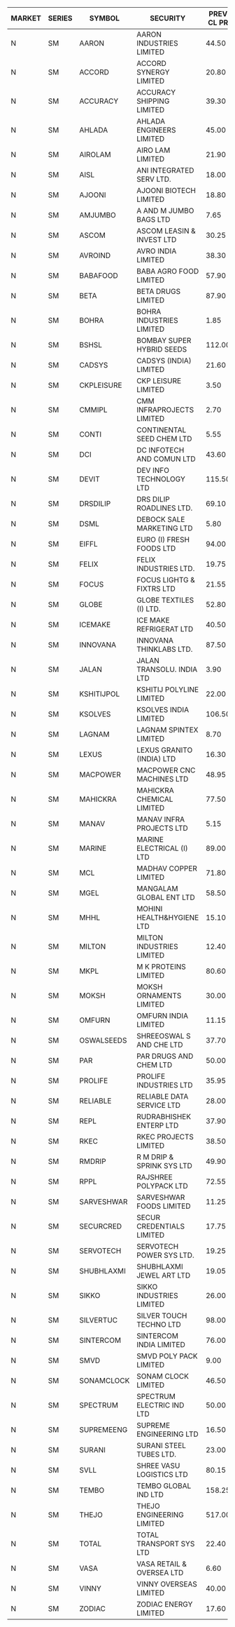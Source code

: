 


| MARKET | SERIES | SYMBOL | SECURITY | PREV CL PR | OPEN PRICE | HIGH PRICE | LOW PRICE | CLOSE PRICE | NET TRDVAL | NET TRDQTY | CORP IND | HI 52 WK | LO 52 WK |
| ----- | ----- | ----- | ----- | ----- | ----- | ----- | ----- | ----- | ----- | ----- | ----- | ----- | ----- |
| N | SM | AARON | AARON INDUSTRIES LIMITED | 44.50 | 44.70 | 44.70 | 44.70 | 44.70 | 147510.00 | 3300 |  | 53.50 | 40.00 |
| N | SM | ACCORD | ACCORD SYNERGY LIMITED | 20.80 | 20.80 | 21.50 | 20.80 | 21.50 | 84600.00 | 4000 |  | 25.25 | 10.25 |
| N | SM | ACCURACY | ACCURACY SHIPPING LIMITED | 39.30 | 37.50 | 39.50 | 37.50 | 39.50 | 185760.00 | 4800 |  | 41.50 | 12.35 |
| N | SM | AHLADA | AHLADA ENGINEERS LIMITED | 45.00 | 43.00 | 43.25 | 43.00 | 43.25 | 129250.00 | 3000 |  | 69.95 | 36.30 |
| N | SM | AIROLAM | AIRO LAM LIMITED | 21.90 | 22.10 | 22.10 | 22.10 | 22.10 | 132600.00 | 6000 |  | 32.95 | 14.45 |
| N | SM | AISL | ANI INTEGRATED SERV LTD. | 18.00 | 18.90 | 18.90 | 18.90 | 18.90 | 22680.00 | 1200 |  | 36.50 | 14.30 |
| N | SM | AJOONI | AJOONI BIOTECH LIMITED | 18.80 | 19.10 | 19.65 | 19.10 | 19.65 | 468400.00 | 24000 |  | 19.65 | 6.35 |
| N | SM | AMJUMBO | A AND M JUMBO BAGS LTD | 7.65 | 7.30 | 7.75 | 7.30 | 7.75 | 120400.00 | 16000 |  | 14.70 | 5.85 |
| N | SM | ASCOM | ASCOM LEASIN & INVEST LTD | 30.25 | 30.30 | 30.30 | 30.30 | 30.30 | 1333200.00 | 44000 |  | 40.50 | 30.00 |
| N | SM | AVROIND | AVRO INDIA LIMITED | 38.30 | 35.00 | 41.00 | 35.00 | 39.65 | 228600.00 | 6000 |  | 63.20 | 35.00 |
| N | SM | BABAFOOD | BABA AGRO FOOD LIMITED | 57.90 | 58.00 | 60.60 | 58.00 | 60.55 | 2539000.00 | 42000 |  | 70.00 | 35.20 |
| N | SM | BETA | BETA DRUGS LIMITED | 87.90 | 87.50 | 95.00 | 87.50 | 94.05 | 2289840.00 | 24800 |  | 104.60 | 37.00 |
| N | SM | BOHRA | BOHRA INDUSTRIES LIMITED | 1.85 | 1.80 | 1.90 | 1.80 | 1.90 | 128600.00 | 70000 |  | 5.00 | .35 |
| N | SM | BSHSL | BOMBAY SUPER HYBRID SEEDS | 112.00 | 108.00 | 108.00 | 108.00 | 108.00 | 129600.00 | 1200 |  | 134.05 | 85.70 |
| N | SM | CADSYS | CADSYS (INDIA) LIMITED | 21.60 | 22.65 | 22.65 | 22.65 | 22.65 | 135900.00 | 6000 |  | 51.35 | 15.50 |
| N | SM | CKPLEISURE | CKP LEISURE LIMITED | 3.50 | 3.40 | 3.55 | 3.40 | 3.55 | 56200.00 | 16000 |  | 7.55 | 3.30 |
| N | SM | CMMIPL | CMM INFRAPROJECTS LIMITED | 2.70 | 2.60 | 2.80 | 2.60 | 2.80 | 48600.00 | 18000 |  | 9.25 | 2.40 |
| N | SM | CONTI | CONTINENTAL SEED CHEM LTD | 5.55 | 5.75 | 5.75 | 5.75 | 5.75 | 19164.75 | 3333 |  | 102.20 | 5.55 |
| N | SM | DCI | DC INFOTECH AND COMUN LTD | 43.60 | 44.60 | 44.60 | 44.60 | 44.60 | 267600.00 | 6000 |  | 45.50 | 39.00 |
| N | SM | DEVIT | DEV INFO TECHNOLOGY LTD | 115.50 | 116.00 | 119.00 | 110.00 | 110.00 | 1357650.00 | 12000 |  | 120.00 | 57.00 |
| N | SM | DRSDILIP | DRS DILIP ROADLINES LTD. | 69.10 | 71.00 | 74.50 | 71.00 | 74.50 | 2618400.00 | 36800 |  | 78.00 | 65.50 |
| N | SM | DSML | DEBOCK SALE MARKETING LTD | 5.80 | 6.05 | 6.05 | 6.05 | 6.05 | 36300.00 | 6000 |  | 8.35 | 3.50 |
| N | SM | EIFFL | EURO (I) FRESH FOODS LTD | 94.00 | 94.00 | 94.00 | 94.00 | 94.00 | 75200.00 | 800 |  | 131.00 | 71.00 |
| N | SM | FELIX | FELIX INDUSTRIES LTD. | 19.75 | 20.50 | 20.50 | 20.50 | 20.50 | 82000.00 | 4000 |  | 25.40 | 10.80 |
| N | SM | FOCUS | FOCUS LIGHTG & FIXTRS LTD | 21.55 | 21.00 | 21.00 | 21.00 | 21.00 | 63000.00 | 3000 |  | 52.50 | 15.50 |
| N | SM | GLOBE | GLOBE TEXTILES (I) LTD. | 52.80 | 51.00 | 51.00 | 51.00 | 51.00 | 102000.00 | 2000 |  | 60.25 | 18.00 |
| N | SM | ICEMAKE | ICE MAKE REFRIGERAT LTD | 40.50 | 40.55 | 40.55 | 40.55 | 40.55 | 81100.00 | 2000 |  | 67.80 | 25.65 |
| N | SM | INNOVANA | INNOVANA THINKLABS LTD. | 87.50 | 91.85 | 91.85 | 91.85 | 91.85 | 3214750.00 | 35000 |  | 326.40 | 73.05 |
| N | SM | JALAN | JALAN TRANSOLU. INDIA LTD | 3.90 | 4.05 | 4.05 | 4.05 | 4.05 | 12150.00 | 3000 |  | 6.65 | 2.85 |
| N | SM | KSHITIJPOL | KSHITIJ POLYLINE LIMITED | 22.00 | 24.10 | 24.10 | 24.10 | 24.10 | 96400.00 | 4000 |  | 37.50 | 19.20 |
| N | SM | KSOLVES | KSOLVES INDIA LIMITED | 106.50 | 102.05 | 127.80 | 102.05 | 110.00 | 407820.00 | 3600 |  | 127.80 | 102.05 |
| N | SM | LAGNAM | LAGNAM SPINTEX LIMITED | 8.70 | 9.00 | 9.00 | 9.00 | 9.00 | 27000.00 | 3000 |  | 12.60 | 7.05 |
| N | SM | LEXUS | LEXUS GRANITO (INDIA) LTD | 16.30 | 15.50 | 15.50 | 15.50 | 15.50 | 15500.00 | 1000 |  | 17.35 | 4.55 |
| N | SM | MACPOWER | MACPOWER CNC MACHINES LTD | 48.95 | 48.80 | 48.80 | 46.55 | 46.55 | 96109.50 | 2040 |  | 126.45 | 33.30 |
| N | SM | MAHICKRA | MAHICKRA CHEMICAL LIMITED | 77.50 | 80.20 | 80.50 | 76.10 | 77.05 | 2358225.00 | 30000 |  | 93.50 | 50.15 |
| N | SM | MANAV | MANAV INFRA PROJECTS LTD | 5.15 | 5.30 | 5.30 | 5.00 | 5.00 | 41200.00 | 8000 |  | 5.50 | 4.25 |
| N | SM | MARINE | MARINE ELECTRICAL (I) LTD | 89.00 | 90.25 | 92.00 | 89.25 | 89.25 | 905000.00 | 10000 |  | 123.00 | 78.00 |
| N | SM | MCL | MADHAV COPPER LIMITED | 71.80 | 74.00 | 74.00 | 70.00 | 70.00 | 172800.00 | 2400 |  | 247.85 | 52.10 |
| N | SM | MGEL | MANGALAM GLOBAL ENT LTD | 58.50 | 58.60 | 58.60 | 58.60 | 58.60 | 117200.00 | 2000 |  | 58.90 | 51.05 |
| N | SM | MHHL | MOHINI HEALTH&HYGIENE LTD | 15.10 | 15.85 | 15.85 | 15.85 | 15.85 | 47550.00 | 3000 |  | 22.40 | 11.35 |
| N | SM | MILTON | MILTON INDUSTRIES LIMITED | 12.40 | 12.65 | 12.85 | 12.65 | 12.75 | 224400.00 | 17600 |  | 16.35 | 7.00 |
| N | SM | MKPL | M K PROTEINS LIMITED | 80.60 | 80.00 | 81.00 | 80.00 | 80.55 | 1289000.00 | 16000 |  | 81.90 | 66.50 |
| N | SM | MOKSH | MOKSH ORNAMENTS LIMITED | 30.00 | 30.00 | 30.00 | 30.00 | 30.00 | 720000.00 | 24000 |  | 36.25 | 20.20 |
| N | SM | OMFURN | OMFURN INDIA LIMITED | 11.15 | 10.60 | 10.60 | 10.60 | 10.60 | 63600.00 | 6000 |  | 15.75 | 4.50 |
| N | SM | OSWALSEEDS | SHREEOSWAL S AND CHE LTD | 37.70 | 39.50 | 39.55 | 39.50 | 39.55 | 316200.00 | 8000 |  | 46.75 | 20.00 |
| N | SM | PAR | PAR DRUGS AND CHEM LTD | 50.00 | 50.00 | 50.00 | 50.00 | 50.00 | 200000.00 | 4000 |  | 52.75 | 26.20 |
| N | SM | PROLIFE | PROLIFE INDUSTRIES LTD | 35.95 | 35.90 | 35.90 | 35.90 | 35.90 | 215400.00 | 6000 |  | 36.00 | 24.65 |
| N | SM | RELIABLE | RELIABLE DATA SERVICE LTD | 28.00 | 27.70 | 27.70 | 27.70 | 27.70 | 66480.00 | 2400 |  | 36.40 | 19.95 |
| N | SM | REPL | RUDRABHISHEK ENTERP LTD | 37.90 | 38.50 | 38.50 | 38.25 | 38.25 | 1499250.00 | 39000 |  | 42.20 | 20.60 |
| N | SM | RKEC | RKEC PROJECTS LIMITED | 38.50 | 39.00 | 39.90 | 39.00 | 39.90 | 78900.00 | 2000 |  | 66.65 | 26.20 |
| N | SM | RMDRIP | R M DRIP & SPRINK SYS LTD | 49.90 | 47.45 | 47.45 | 47.45 | 47.45 | 94900.00 | 2000 |  | 63.00 | 14.00 |
| N | SM | RPPL | RAJSHREE POLYPACK LTD | 72.55 | 70.05 | 70.05 | 70.05 | 70.05 | 140100.00 | 2000 |  | 108.00 | 47.75 |
| N | SM | SARVESHWAR | SARVESHWAR FOODS LIMITED | 11.25 | 11.80 | 11.80 | 11.80 | 11.80 | 56640.00 | 4800 |  | 38.00 | 8.45 |
| N | SM | SECURCRED | SECUR CREDENTIALS LIMITED | 17.75 | 18.30 | 18.60 | 18.30 | 18.60 | 22140.00 | 1200 |  | 72.00 | 12.15 |
| N | SM | SERVOTECH | SERVOTECH POWER SYS LTD. | 19.25 | 18.30 | 19.00 | 18.30 | 19.00 | 149200.00 | 8000 |  | 21.50 | 6.50 |
| N | SM | SHUBHLAXMI | SHUBHLAXMI JEWEL ART LTD | 19.05 | 20.00 | 20.00 | 20.00 | 20.00 | 20000.00 | 1000 |  | 192.50 | 16.30 |
| N | SM | SIKKO | SIKKO INDUSTRIES LIMITED | 26.00 | 26.50 | 26.50 | 26.50 | 26.50 | 106000.00 | 4000 |  | 31.40 | 18.00 |
| N | SM | SILVERTUC | SILVER TOUCH TECHNO LTD | 98.00 | 92.00 | 96.20 | 90.00 | 91.00 | 1004500.00 | 11000 |  | 130.00 | 90.00 |
| N | SM | SINTERCOM | SINTERCOM INDIA LIMITED | 76.00 | 75.00 | 75.00 | 75.00 | 75.00 | 150000.00 | 2000 |  | 82.65 | 35.55 |
| N | SM | SMVD | SMVD POLY PACK LIMITED | 9.00 | 8.60 | 8.60 | 8.60 | 8.60 | 17200.00 | 2000 |  | 13.00 | 6.50 |
| N | SM | SONAMCLOCK | SONAM CLOCK LIMITED | 46.50 | 47.00 | 47.50 | 47.00 | 47.50 | 283500.00 | 6000 |  | 47.50 | 30.80 |
| N | SM | SPECTRUM | SPECTRUM ELECTRIC IND LTD | 50.00 | 50.90 | 50.90 | 50.90 | 50.90 | 101800.00 | 2000 |  | 58.00 | 50.00 |
| N | SM | SUPREMEENG | SUPREME ENGINEERING LTD | 16.50 | 17.05 | 17.05 | 17.05 | 17.05 | 68200.00 | 4000 |  | 36.90 | 13.20 |
| N | SM | SURANI | SURANI STEEL TUBES LTD. | 23.00 | 24.30 | 24.30 | 24.30 | 24.30 | 48600.00 | 2000 |  | 38.00 | 18.10 |
| N | SM | SVLL | SHREE VASU LOGISTICS LTD | 80.15 | 80.45 | 80.45 | 80.45 | 80.45 | 80450.00 | 1000 |  | 126.95 | 70.00 |
| N | SM | TEMBO | TEMBO GLOBAL IND LTD | 158.25 | 162.75 | 162.75 | 162.75 | 162.75 | 651000.00 | 4000 |  | 162.75 | 103.75 |
| N | SM | THEJO | THEJO ENGINEERING LIMITED | 517.00 | 529.95 | 530.00 | 525.00 | 528.95 | 633580.00 | 1200 |  | 607.70 | 350.55 |
| N | SM | TOTAL | TOTAL TRANSPORT SYS LTD | 22.40 | 23.45 | 23.45 | 22.40 | 22.40 | 137550.00 | 6000 |  | 48.95 | 17.50 |
| N | SM | VASA | VASA RETAIL & OVERSEA LTD | 6.60 | 6.30 | 6.30 | 6.30 | 6.30 | 25200.00 | 4000 |  | 22.00 | 6.00 |
| N | SM | VINNY | VINNY OVERSEAS LIMITED | 40.00 | 40.50 | 40.50 | 40.50 | 40.50 | 486000.00 | 12000 |  | 43.00 | 32.90 |
| N | SM | ZODIAC | ZODIAC ENERGY LIMITED | 17.60 | 17.00 | 17.00 | 17.00 | 17.00 | 34000.00 | 2000 |  | 27.50 | 11.25 |



